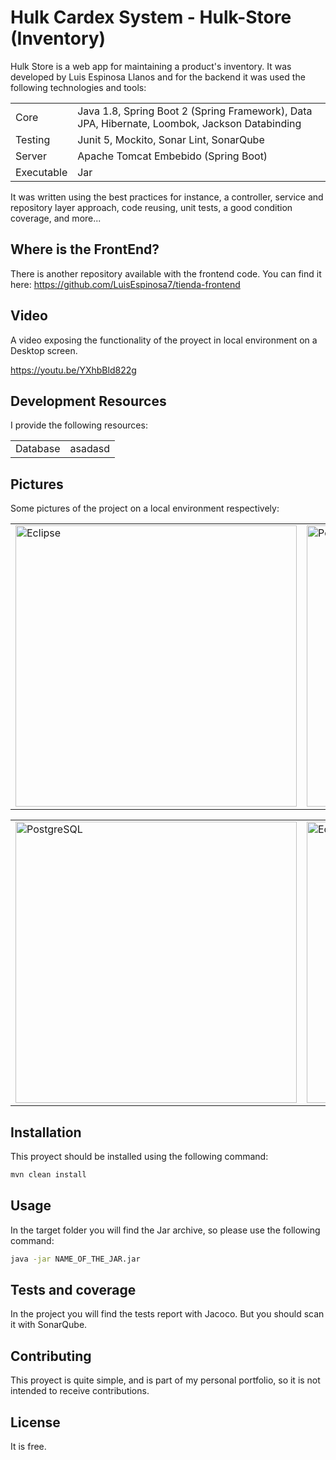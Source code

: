 # Hulk Cardex System - Hulk-Store (Inventory)

Hulk Store is a web app for maintaining a product's inventory. It was developed by Luis Espinosa Llanos and for the backend it was used the following technologies and tools: 

<table style="width:100%">
  <tr>
    <td>
  	Core	
    </td>
    <td>
  	Java 1.8, Spring Boot 2 (Spring Framework), Data JPA, Hibernate, Loombok, Jackson Databinding
    </td>
  </tr>
  <tr>
    <td>
  	Testing	
    </td>
    <td>
  	Junit 5, Mockito, Sonar Lint, SonarQube
    </td>
  </tr>
  <tr>
    <td>
  	Server	
    </td>
    <td>
  	Apache Tomcat Embebido (Spring Boot)
    </td>
  </tr>
  <tr>
    <td>
  	Executable	
    </td>
    <td>
  	Jar
    </td>
  </tr>
</table>

It was written using the best practices for instance, a controller, service and repository layer approach, code reusing, unit tests, a good condition coverage, and more... 

## Where is the FrontEnd?
There is another repository available with the frontend code. You can find it here:
https://github.com/LuisEspinosa7/tienda-frontend

## Video
A video exposing the functionality of the proyect in local environment on a Desktop screen.

https://youtu.be/YXhbBld822g

## Development Resources
I provide the following resources:

<table style="width:100%">
  <tr>
    <td>
  	Database	
    </td>
    <td>
	asadasd
    </td>
  </tr>
</table>

## Pictures
Some pictures of the project on a local environment respectively:

<table style="width:100%">
  <tr>
    <td>
  		<img width="450" alt="Eclipse" src="https://user-images.githubusercontent.com/56041525/166087937-2b0b65ad-a2d0-4649-91d6-6e4984059d4a.PNG">
	  </td>
    <td>
  	<img width="450" alt="PostMan" src="https://user-images.githubusercontent.com/56041525/166087955-38327acc-5b17-487c-b524-e63e3d4941f9.PNG">
    </td>
  </tr>
</table>

<table style="width:100%">
  <tr>
    <td>
  		<img width="450" alt="PostgreSQL" src="https://user-images.githubusercontent.com/56041525/166087969-de9325f0-1a54-481e-b8d7-eade2c231c33.PNG">
	  </td>
    <td>
	<img width="450" alt="Eclipse" src="https://user-images.githubusercontent.com/56041525/166088468-1496317f-4c78-45be-83aa-11ae778715bd.png">
    </td>
  </tr>
</table>

## Installation

This proyect should be installed using the following command:
```bash
mvn clean install
```

## Usage
In the target folder you will find the Jar archive, so please use the following command:

```bash
java -jar NAME_OF_THE_JAR.jar
```

## Tests and coverage
In the project you will find the tests report with Jacoco. But you should scan it with SonarQube.


## Contributing
This proyect is quite simple, and is part of my personal portfolio, so it is not intended to receive contributions.


## License
It is free.
